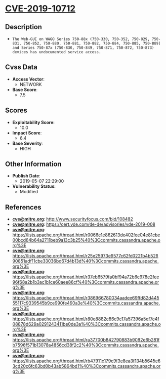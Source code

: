 
# [CVE-2019-10712](http://www.securityfocus.com/bid/108482)

## Description

- `The Web-GUI on WAGO Series 750-88x (750-330, 750-352, 750-829, 750-831, 750-852, 750-880, 750-881, 750-882, 750-884, 750-885, 750-889) and Series 750-87x (750-830, 750-849, 750-871, 750-872, 750-873) devices has undocumented service access.`

## Cvss Data

- **Access Vector**:
  - NETWORK
- **Base Score**:
  - 7.5

## Scores

- **Exploitability Score**:
  - 10.0
- **Impact Score**:
  - 6.4
- **Base Severity**:
  - HIGH

## Other Information

- **Publish Date**:
  - 2019-05-07 22:29:00
- **Vulnerability Status**:
  - Modified

## References

- **cve@mitre.org**: http://www.securityfocus.com/bid/108482
- **cve@mitre.org**: https://cert.vde.com/de-de/advisories/vde-2019-008
- **cve@mitre.org**: https://lists.apache.org/thread.html/r0066c1e862613de402fee04e81cbe00bcd64b64a2711beb9a13c3b25%40%3Ccommits.cassandra.apache.org%3E
- **cve@mitre.org**: https://lists.apache.org/thread.html/r25e25973e9577c62fd0221b4b52990851adf11cbe33036bd67d4b13d%40%3Ccommits.cassandra.apache.org%3E
- **cve@mitre.org**: https://lists.apache.org/thread.html/r37eb6579fa0bf94a72b6c978e2fee96f68a2b1b3ac1b1ce60aee86cf%40%3Ccommits.cassandra.apache.org%3E
- **cve@mitre.org**: https://lists.apache.org/thread.html/r386966780034aadee69ffd82d44555117c9339545b9ce990fe490a3e%40%3Ccommits.cassandra.apache.org%3E
- **cve@mitre.org**: https://lists.apache.org/thread.html/r80e8882c86c9c17a57396a5ef7c4f08878d629a0291243411be0de3a%40%3Ccommits.cassandra.apache.org%3E
- **cve@mitre.org**: https://lists.apache.org/thread.html/ra37700b842790883b9082e6b281fb7596f571b13078a4856cd38f2c2%40%3Ccommits.cassandra.apache.org%3E
- **cve@mitre.org**: https://lists.apache.org/thread.html/rb47911c179c9f3e8ea3f134b5645e63cd20c6fc63bd0b43ab5864bd1%40%3Ccommits.cassandra.apache.org%3E
